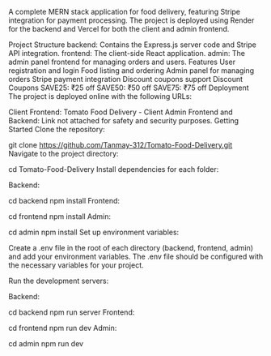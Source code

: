 A complete MERN stack application for food delivery, featuring Stripe integration for payment processing. The project is deployed using Render for the backend and Vercel for both the client and admin frontend.

Project Structure
backend: Contains the Express.js server code and Stripe API integration.
frontend: The client-side React application.
admin: The admin panel frontend for managing orders and users.
Features
User registration and login
Food listing and ordering
Admin panel for managing orders
Stripe payment integration
Discount coupons support
Discount Coupons
SAVE25: ₹25 off
SAVE50: ₹50 off
SAVE75: ₹75 off
Deployment
The project is deployed online with the following URLs:

Client Frontend: Tomato Food Delivery - Client
Admin Frontend and Backend: Link not attached for safety and security purposes.
Getting Started
Clone the repository:

git clone https://github.com/Tanmay-312/Tomato-Food-Delivery.git
Navigate to the project directory:

cd Tomato-Food-Delivery
Install dependencies for each folder:

Backend:

cd backend
npm install
Frontend:

cd frontend
npm install
Admin:

cd admin
npm install
Set up environment variables:

Create a .env file in the root of each directory (backend, frontend, admin) and add your environment variables. The .env file should be configured with the necessary variables for your project.

Run the development servers:

Backend:

cd backend
npm run server
Frontend:

cd frontend
npm run dev
Admin:

cd admin
npm run dev
